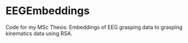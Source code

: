 # EEGEmbeddings
Code for my MSc Thesis: Embeddings of EEG grasping data to grasping kinematics data using RSA.
